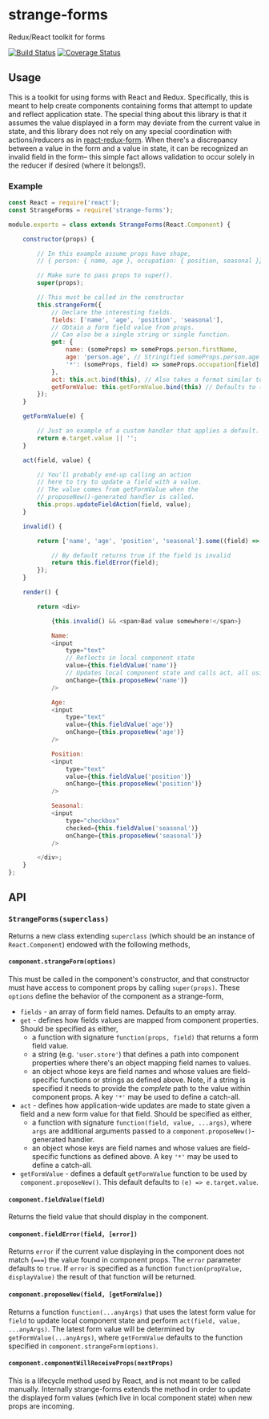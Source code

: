 # strange-forms

Redux/React toolkit for forms

[![Build Status](https://travis-ci.org/BigRoomStudios/strange-forms.svg?branch=master)](https://travis-ci.org/BigRoomStudios/strange-forms)
[![Coverage Status](https://coveralls.io/repos/BigRoomStudios/strange-forms/badge.svg?branch=master&service=github)](https://coveralls.io/github/BigRoomStudios/strange-forms?branch=master)

## Usage
This is a toolkit for using forms with React and Redux.  Specifically, this is meant to help create components containing forms that attempt to update and reflect application state.  The special thing about this library is that it assumes the value displayed in a form may deviate from the current value in state, and this library does not rely on any special coordination with actions/reducers as in [react-redux-form](https://github.com/davidkpiano/react-redux-form).  When there's a discrepancy between a value in the form and a value in state, it can be recognized an invalid field in the form– this simple fact allows validation to occur solely in the reducer if desired (where it belongs!).

### Example
```js
const React = require('react');
const StrangeForms = require('strange-forms');

module.exports = class extends StrangeForms(React.Component) {

    constructor(props) {

        // In this example assume props have shape,
        // { person: { name, age }, occupation: { position, seasonal }}

        // Make sure to pass props to super().
        super(props);

        // This must be called in the constructor
        this.strangeForm({
            // Declare the interesting fields.
            fields: ['name', 'age', 'position', 'seasonal'],
            // Obtain a form field value from props.
            // Can also be a single string or single function.
            get: {
                name: (someProps) => someProps.person.firstName,
                age: 'person.age', // Stringified someProps.person.age
                '*': (someProps, field) => someProps.occupation[field] // Catch-all for other fields
            },
            act: this.act.bind(this), // Also takes a format similar to get
            getFormValue: this.getFormValue.bind(this) // Defaults to (e) => e.target.value
        });
    }

    getFormValue(e) {

        // Just an example of a custom handler that applies a default.
        return e.target.value || '';
    }

    act(field, value) {

        // You'll probably end-up calling an action
        // here to try to update a field with a value.
        // The value comes from getFormValue when the
        // proposeNew()-generated handler is called.
        this.props.updateFieldAction(field, value);
    }

    invalid() {

        return ['name', 'age', 'position', 'seasonal'].some((field) => {

            // By default returns true if the field is invalid
            return this.fieldError(field);
        });
    }

    render() {

        return <div>

            {this.invalid() && <span>Bad value somewhere!</span>}

            Name:
            <input
                type="text"
                // Reflects in local component state
                value={this.fieldValue('name')}
                // Updates local component state and calls act, all using getFormValue option
                onChange={this.proposeNew('name')}
            />

            Age:
            <input
                type="text"
                value={this.fieldValue('age')}
                onChange={this.proposeNew('age')}
            />

            Position:
            <input
                type="text"
                value={this.fieldValue('position')}
                onChange={this.proposeNew('position')}
            />

            Seasonal:
            <input
                type="checkbox"
                checked={this.fieldValue('seasonal')}
                onChange={this.proposeNew('seasonal')}
            />

        </div>;
    }
};
```

## API
### `StrangeForms(superclass)`
Returns a new class extending `superclass` (which should be an instance of `React.Component`) endowed with the following methods,

#### `component.strangeForm(options)`
This must be called in the component's constructor, and that constructor must have access to component props by calling `super(props)`.  These `options` define the behavior of the component as a strange-form,
 - `fields` - an array of form field names.  Defaults to an empty array.
 - `get` - defines how fields values are mapped from component properties.  Should be specified as either,
   - a function with signature `function(props, field)` that returns a form field value.
   - a string (e.g. `'user.store'`) that defines a path into component properties where there's an object mapping field names to values.
   - an object whose keys are field names and whose values are field-specific functions or strings as defined above.  Note, if a string is specified it needs to provide the _complete_ path to the value within component props.  A key `'*'` may be used to define a catch-all.
 - `act` - defines how application-wide updates are made to state given a field and a new form value for that field.  Should be specified as either,
   - a function with signature `function(field, value, ...args)`, where `args` are additional arguments passed to a `component.proposeNew()`-generated handler.
   - an object whose keys are field names and whose values are field-specific functions as defined above.  A key `'*'` may be used to define a catch-all.
 - `getFormValue` - defines a default `getFormValue` function to be used by `component.proposeNew()`.  This default defaults to `(e) => e.target.value`.

#### `component.fieldValue(field)`
Returns the field value that should display in the component.

#### `component.fieldError(field, [error])`
Returns `error` if the current value displaying in the component does not match (`===`) the value found in component props.  The `error` parameter defaults to `true`.  If `error` is specified as a function `function(propValue, displayValue)` the result of that function will be returned.

#### `component.proposeNew(field, [getFormValue])`
Returns a function `function(...anyArgs)` that uses the latest form value for `field` to update local component state and perform `act(field, value, ...anyArgs)`.  The latest form value will be determined by `getFormValue(...anyArgs)`, where `getFormValue` defaults to the function specified in `component.strangeForm(options)`.

#### `component.componentWillReceiveProps(nextProps)`
This is a lifecycle method used by React, and is not meant to be called manually.  Internally strange-forms extends the method in order to update the displayed form values (which live in local component state) when new props are incoming.
